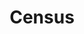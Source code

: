 ---
# This topic lives at
# https://digital.gov/topics/census

# Topic Title
title: "Census"

# description — keep it short and clear
# summary: ""

# Weight
weight: 1

# For more information on managing topics,
# see https://github.com/GSA/digitalgov.gov/wiki/topics
---